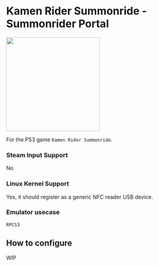 # Kamen Rider Summonride - Summonrider Portal
<img src="../../../wiki_images/controllers/kamen-rider-summonride-portal.png" width="250">

For the PS3 game `Kamen Rider Summonride`.

### Steam Input Support
No

### Linux Kernel Support
Yes, it should register as a generic NFC reader USB device.

### Emulator usecase
`RPCS3`

## How to configure
WIP
